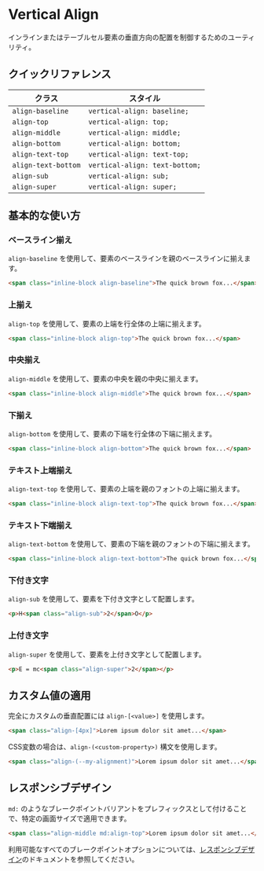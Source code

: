 # Vertical Align

インラインまたはテーブルセル要素の垂直方向の配置を制御するためのユーティリティ。

## クイックリファレンス

| クラス | スタイル |
|-------|--------|
| `align-baseline` | `vertical-align: baseline;` |
| `align-top` | `vertical-align: top;` |
| `align-middle` | `vertical-align: middle;` |
| `align-bottom` | `vertical-align: bottom;` |
| `align-text-top` | `vertical-align: text-top;` |
| `align-text-bottom` | `vertical-align: text-bottom;` |
| `align-sub` | `vertical-align: sub;` |
| `align-super` | `vertical-align: super;` |

## 基本的な使い方

### ベースライン揃え

`align-baseline` を使用して、要素のベースラインを親のベースラインに揃えます。

```html
<span class="inline-block align-baseline">The quick brown fox...</span>
```

### 上揃え

`align-top` を使用して、要素の上端を行全体の上端に揃えます。

```html
<span class="inline-block align-top">The quick brown fox...</span>
```

### 中央揃え

`align-middle` を使用して、要素の中央を親の中央に揃えます。

```html
<span class="inline-block align-middle">The quick brown fox...</span>
```

### 下揃え

`align-bottom` を使用して、要素の下端を行全体の下端に揃えます。

```html
<span class="inline-block align-bottom">The quick brown fox...</span>
```

### テキスト上端揃え

`align-text-top` を使用して、要素の上端を親のフォントの上端に揃えます。

```html
<span class="inline-block align-text-top">The quick brown fox...</span>
```

### テキスト下端揃え

`align-text-bottom` を使用して、要素の下端を親のフォントの下端に揃えます。

```html
<span class="inline-block align-text-bottom">The quick brown fox...</span>
```

### 下付き文字

`align-sub` を使用して、要素を下付き文字として配置します。

```html
<p>H<span class="align-sub">2</span>O</p>
```

### 上付き文字

`align-super` を使用して、要素を上付き文字として配置します。

```html
<p>E = mc<span class="align-super">2</span></p>
```

## カスタム値の適用

完全にカスタムの垂直配置には `align-[<value>]` を使用します。

```html
<span class="align-[4px]">Lorem ipsum dolor sit amet...</span>
```

CSS変数の場合は、`align-(<custom-property>)` 構文を使用します。

```html
<span class="align-(--my-alignment)">Lorem ipsum dolor sit amet...</span>
```

## レスポンシブデザイン

`md:` のようなブレークポイントバリアントをプレフィックスとして付けることで、特定の画面サイズで適用できます。

```html
<span class="align-middle md:align-top">Lorem ipsum dolor sit amet...</span>
```

利用可能なすべてのブレークポイントオプションについては、[レスポンシブデザイン](/docs/responsive-design)のドキュメントを参照してください。

